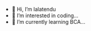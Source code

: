 - 👋 Hi, I’m lalatendu 
- 👀 I’m interested in coding...
- 🌱 I’m currently learning BCA...

  

<!---
Maharanalalatendu/Maharanalalatendu is a ✨ special ✨ repository because its `README.md` (this file) appears on your GitHub profile.
You can click the Preview link to take a look at your changes.
--->
